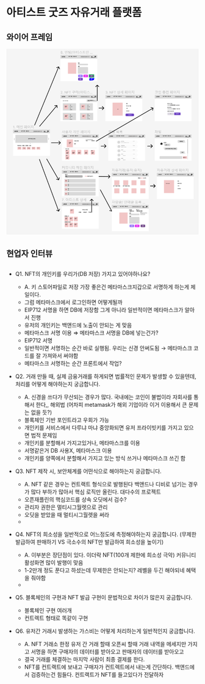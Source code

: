 # 아티스트 굿즈 자유거래 플랫폼

## 와이어 프레임
![wireframe](./asset/wireframe.PNG)

## 현업자 인터뷰
## 

- Q1. NFT의 개인키를 우리가(DB 저장) 가지고 있어야하나요?
    - A. 키 스토어파일로 저장 가장 좋은건 메타마스크지갑으로 서명하게 하는게 제일이다.
    - 그럼 메타마스크에서 로그인하면 어떻게될까
    - EIP712 서명을 하면 DB에 저장함 그게 아니라 일반적이면 메타마스크가 알아서 진행
    - 유저의 개인키는 백앤드에 노출이 안되는 게 맞음
    - 메타마스크 서명 이용 ⇒ 메타마스크 서명을 DB에 넣는건가?
    - EIP712 서명
    - 일반적이면 서명하는 순간 바로 실행됨. 우리는 신경 안써도됨 → 메타마스크 코드를 잘 가져와서 써야함
    - 메타마스크 서명하는 순간 프론트에서 작업?
    

- Q2. 거래 만들 때, 실제 금융거래를 하게되면 법률적인 문제가 발생할 수 있을텐데, 처리를 어떻게 해야하는지 궁금합니다.
    - A. 신경을 쓰다가 무산되는 경우가 많다. 국내에는 코인이 불법이라 자회사를 통해서 한다,, 해외법  (어차피 metamask가 해외 기업이라 이거 이용해서 큰 문제는 없을 듯?)
    - 블록체인 기반 포인트라고 우회가 가능
    - 개인키를 서비스에서 다루냐 마냐 중앙화되면 유저 프라이빗키를 가지고 있으면 법적 문제임
    - 개인키를 분할해서 가지고있거나, 메타마스크를 이용
    - 서명같은거 DB 사용X, 메타마스크 이용
    - 개인키를 양쪽에서 분할해서 가지고 있는 방식 쓰거나 메타마스크 쓰긴 함
- Q3. NFT 제작 시, 보안체계를 어떤식으로 해야하는지 궁금합니다.
    - A. NFT 같은 경우는 컨트랙트 형식으로 발행된다 백앤드나 디비로 넘기는 경우가 많다 부하가 많아서 핵심 로직만 올린다. 대다수의 프로젝트
    - 오픈재플린의 핵심코드를 상속 오딧에서 검수?
    - 관리자 권한은 멀티시그월렛으로 관리
    - 오딧을 받았을 때 멀티시그월렛을 써라
    - 

- Q4. NFT의 희소성을 일반적으로 어느정도에 측정해야하는지 궁금합니다. (무제한 발급하여 판매하기 VS 극소수의 NFT만 발급하여 희소성을 높이기)
    - A. 이부분은 장단점이 있다. 이더락 NFT(100개 제한에 희소성 극악) 커뮤니티 활성화면 많이 발행이 맞음
    - 1-2만개 정도 푼다고 하셨는데 무제한은 안되는지? 레벨을 두긴 해야되네 혜택을 줘야함
    - 

- Q5. 블록체인의 구현과 NFT 발급 구현이 문법적으로 차이가 많은지 궁금합니다.
    - 블록체인 구현 여러개
    - 컨트렉트 형태로 똑같이 구현
    

- Q6. 유저간 거래시 발생하는 가스비는 어떻게 처리하는게 일반적인지 궁금합니다.
    - A. NFT 거래소 한정 유저 간 거래 할때 오픈씨 할때 거래 내역을 메세지만 가지고 서명을 하면 구매자의 데이터를 받아오고 판매자의 데이터를 받아오고
    - 결국 거래를 체결하는 마지막 사람이 최종 결제를 한다.
    - NFT를 컨트랙트에 보내고 구매자가 컨트렉트에서 내는게 간단하다. 백앤드에서 검증하는건 힘들다. 컨트랙트가 NFT를 들고있다가 전달하자